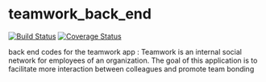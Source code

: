 # teamwork_back_end
[![Build Status](https://travis-ci.org/Cintrust/teamwork_back_end.svg?branch=master)](https://travis-ci.org/Cintrust/teamwork_back_end)
[![Coverage Status](https://coveralls.io/repos/github/Cintrust/teamwork_back_end/badge.svg?branch=master)](https://coveralls.io/github/Cintrust/teamwork_back_end?branch=master)

back end codes for the teamwork app : Teamwork is an ​internal social network for employees of an organization. The goal of this application is to facilitate more interaction between colleagues and promote team bonding
